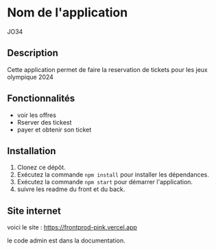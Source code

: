 # Nom de l'application

JO34

## Description
Cette application permet de faire la reservation de tickets pour les jeux olympique 2024

## Fonctionnalités
- voir les offres
- Rserver des tickest 
- payer et obtenir son ticket

## Installation
1. Clonez ce dépôt.
2. Exécutez la commande `npm install` pour installer les dépendances.
3. Exécutez la commande `npm start` pour démarrer l'application.
4. suivre les readme du front et du back.


## Site internet 

voici le site : https://frontprod-pink.vercel.app

le code admin est dans la documentation.  
